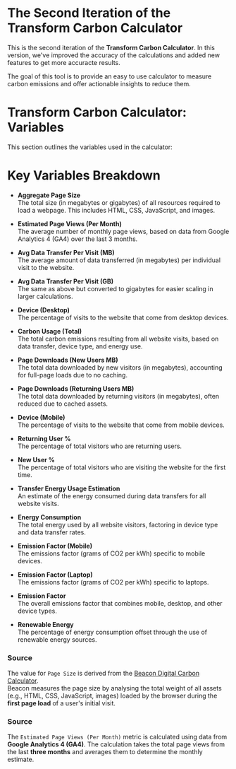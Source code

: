 #  The Second Iteration of the Transform Carbon Calculator

This is the second iteration of the **Transform Carbon Calculator**. In this version, we've improved the accuracy of the calculations and added new features to get more accuracte results.

The goal of this tool is to provide an easy to use calculator to measure carbon emissions and offer actionable insights to reduce them.

# Transform Carbon Calculator: Variables

This section outlines the variables used in the calculator:

# Key Variables Breakdown

- **Aggregate Page Size**  
  The total size (in megabytes or gigabytes) of all resources required to load a webpage. This includes HTML, CSS, JavaScript, and images.

- **Estimated Page Views (Per Month)**  
  The average number of monthly page views, based on data from Google Analytics 4 (GA4) over the last 3 months.

- **Avg Data Transfer Per Visit (MB)**  
  The average amount of data transferred (in megabytes) per individual visit to the website.

- **Avg Data Transfer Per Visit (GB)**  
  The same as above but converted to gigabytes for easier scaling in larger calculations.

- **Device (Desktop)**  
  The percentage of visits to the website that come from desktop devices.

- **Carbon Usage (Total)**  
  The total carbon emissions resulting from all website visits, based on data transfer, device type, and energy use.

- **Page Downloads (New Users MB)**  
  The total data downloaded by new visitors (in megabytes), accounting for full-page loads due to no caching.

- **Page Downloads (Returning Users MB)**  
  The total data downloaded by returning visitors (in megabytes), often reduced due to cached assets.

- **Device (Mobile)**  
  The percentage of visits to the website that come from mobile devices.

- **Returning User %**  
  The percentage of total visitors who are returning users.

- **New User %**  
  The percentage of total visitors who are visiting the website for the first time.

- **Transfer Energy Usage Estimation**  
  An estimate of the energy consumed during data transfers for all website visits.

- **Energy Consumption**  
  The total energy used by all website visitors, factoring in device type and data transfer rates.

- **Emission Factor (Mobile)**  
  The emissions factor (grams of CO2 per kWh) specific to mobile devices.

- **Emission Factor (Laptop)**  
  The emissions factor (grams of CO2 per kWh) specific to laptops.

- **Emission Factor**  
  The overall emissions factor that combines mobile, desktop, and other device types.

- **Renewable Energy**  
  The percentage of energy consumption offset through the use of renewable energy sources.



### Source
The value for `Page Size` is derived from the [Beacon Digital Carbon Calculator](https://www.websitecarbon.com).  
Beacon measures the page size by analysing the total weight of all assets (e.g., HTML, CSS, JavaScript, images) loaded by the browser during the **first page load** of a user's initial visit.


### Source
The `Estimated Page Views (Per Month)` metric is calculated using data from **Google Analytics 4 (GA4)**. The calculation takes the total page views from the last **three months** and averages them to determine the monthly estimate. 
